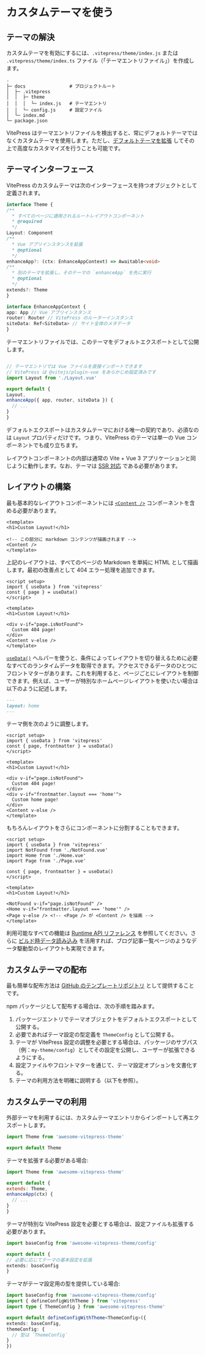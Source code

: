 # カスタムテーマを使う

## テーマの解決

カスタムテーマを有効にするには、`.vitepress/theme/index.js` または `.vitepress/theme/index.ts` ファイル（「テーマエントリファイル」）を作成します。

```
.
├─ docs                # プロジェクトルート
│  ├─ .vitepress
│  │  ├─ theme
│  │  │  └─ index.js   # テーマエントリ
│  │  └─ config.js     # 設定ファイル
│  └─ index.md
└─ package.json
```

VitePress はテーマエントリファイルを検出すると、常にデフォルトテーマではなくカスタムテーマを使用します。ただし、[デフォルトテーマを拡張](./extending-default-theme) してその上で高度なカスタマイズを行うことも可能です。

## テーマインターフェース

VitePress のカスタムテーマは次のインターフェースを持つオブジェクトとして定義されます。

```ts
interface Theme {
/**
  * すべてのページに適用されるルートレイアウトコンポーネント
  * @required
  */
Layout: Component
/**
  * Vue アプリインスタンスを拡張
  * @optional
  */
enhanceApp?: (ctx: EnhanceAppContext) => Awaitable<void>
/**
  * 別のテーマを拡張し、そのテーマの `enhanceApp` を先に実行
  * @optional
  */
extends?: Theme
}

interface EnhanceAppContext {
app: App // Vue アプリインスタンス
router: Router // VitePress のルーターインスタンス
siteData: Ref<SiteData> // サイト全体のメタデータ
}
```

テーマエントリファイルでは、このテーマをデフォルトエクスポートとして公開します。

```js [.vitepress/theme/index.js]

// テーマエントリでは Vue ファイルを直接インポートできます
// VitePress は @vitejs/plugin-vue をあらかじめ設定済みです
import Layout from './Layout.vue'

export default {
Layout,
enhanceApp({ app, router, siteData }) {
  // ...
}
}
```

デフォルトエクスポートはカスタムテーマにおける唯一の契約であり、必須なのは `Layout` プロパティだけです。つまり、VitePress のテーマは単一の Vue コンポーネントでも成り立ちます。

レイアウトコンポーネントの内部は通常の Vite + Vue 3 アプリケーションと同じように動作します。なお、テーマは [SSR 対応](./ssr-compat) である必要があります。

## レイアウトの構築

最も基本的なレイアウトコンポーネントには [`<Content />`](../reference/runtime-api#content) コンポーネントを含める必要があります。

```vue [.vitepress/theme/Layout.vue]
<template>
<h1>Custom Layout!</h1>

<!-- この部分に markdown コンテンツが描画されます -->
<Content />
</template>
```

上記のレイアウトは、すべてのページの Markdown を単純に HTML として描画します。最初の改善点として 404 エラー処理を追加できます。

```vue{1-4,9-12}
<script setup>
import { useData } from 'vitepress'
const { page } = useData()
</script>

<template>
<h1>Custom Layout!</h1>

<div v-if="page.isNotFound">
  Custom 404 page!
</div>
<Content v-else />
</template>
```

[`useData()`](../reference/runtime-api#usedata) ヘルパーを使うと、条件によってレイアウトを切り替えるために必要なすべてのランタイムデータを取得できます。アクセスできるデータのひとつにフロントマターがあります。これを利用すると、ページごとにレイアウトを制御できます。例えば、ユーザーが特別なホームページレイアウトを使いたい場合は以下のように記述します。

 ```md
---
layout: home
---
 ```

テーマ側を次のように調整します。

```vue{3,12-14}
<script setup>
import { useData } from 'vitepress'
const { page, frontmatter } = useData()
</script>

<template>
<h1>Custom Layout!</h1>

<div v-if="page.isNotFound">
  Custom 404 page!
</div>
<div v-if="frontmatter.layout === 'home'">
  Custom home page!
</div>
<Content v-else />
</template>
```

もちろんレイアウトをさらにコンポーネントに分割することもできます。

```vue{3-5,12-15}
<script setup>
import { useData } from 'vitepress'
import NotFound from './NotFound.vue'
import Home from './Home.vue'
import Page from './Page.vue'

const { page, frontmatter } = useData()
</script>

<template>
<h1>Custom Layout!</h1>

<NotFound v-if="page.isNotFound" />
<Home v-if="frontmatter.layout === 'home'" />
<Page v-else /> <!-- <Page /> が <Content /> を描画 -->
</template>
```

利用可能なすべての機能は [Runtime API リファレンス](../reference/runtime-api) を参照してください。さらに [ビルド時データ読み込み](./data-loading) を活用すれば、ブログ記事一覧ページのようなデータ駆動型のレイアウトも実現できます。

## カスタムテーマの配布

最も簡単な配布方法は [GitHub のテンプレートリポジトリ](https://docs.github.com/en/repositories/creating-and-managing-repositories/creating-a-template-repository) として提供することです。

npm パッケージとして配布する場合は、次の手順を踏みます。

1. パッケージエントリでテーマオブジェクトをデフォルトエクスポートとして公開する。
2. 必要であればテーマ設定の型定義を `ThemeConfig` として公開する。
3. テーマが VitePress 設定の調整を必要とする場合は、パッケージのサブパス（例：`my-theme/config`）としてその設定を公開し、ユーザーが拡張できるようにする。
4. 設定ファイルやフロントマターを通じて、テーマ設定オプションを文書化する。
5. テーマの利用方法を明確に説明する（以下を参照）。

## カスタムテーマの利用

外部テーマを利用するには、カスタムテーマエントリからインポートして再エクスポートします。

```js [.vitepress/theme/index.js]
import Theme from 'awesome-vitepress-theme'

export default Theme
```

テーマを拡張する必要がある場合:

```js [.vitepress/theme/index.js]
import Theme from 'awesome-vitepress-theme'

export default {
extends: Theme,
enhanceApp(ctx) {
  // ...
}
}
```

テーマが特別な VitePress 設定を必要とする場合は、設定ファイルも拡張する必要があります。

```ts [.vitepress/config.ts]
import baseConfig from 'awesome-vitepress-theme/config'

export default {
// 必要に応じてテーマの基本設定を拡張
extends: baseConfig
}
```

テーマがテーマ設定用の型を提供している場合:

```ts [.vitepress/config.ts]
import baseConfig from 'awesome-vitepress-theme/config'
import { defineConfigWithTheme } from 'vitepress'
import type { ThemeConfig } from 'awesome-vitepress-theme'

export default defineConfigWithTheme<ThemeConfig>({
extends: baseConfig,
themeConfig: {
  // 型は `ThemeConfig`
}
})
```
